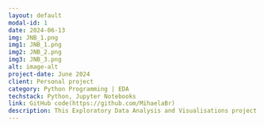 ```yaml
---
layout: default
modal-id: 1
date: 2024-06-13
img: JNB_1.png
img1: JNB_1.png
img2: JNB_2.png
img3: JNB_3.png
alt: image-alt
project-date: June 2024
client: Personal project
category: Python Programming | EDA
techstack: Python, Jupyter Notebooks
link: GitHub code(https://github.com/MihaelaBr)
description: This Exploratory Data Analysis and Visualisations project was created in Jupyter Notebooks and later in Tableau using the data from my personal Spotify account. Data was provided by Spotify after an official request in April 2024. The project was inspired by a Women in Data Science (WiDS) Workshop on using Jupyter Notebooks for data analysis and visualisations. 
---
```

